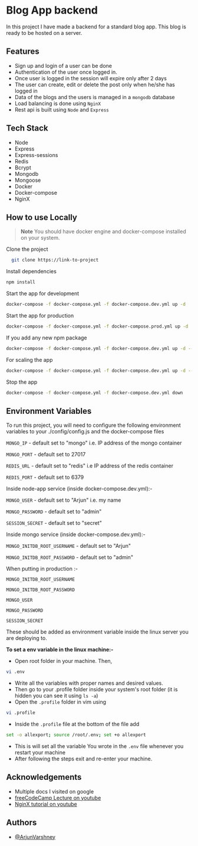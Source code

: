 # Blog App backend

In this project I have made a backend for a standard blog app. This blog is ready to be hosted on a server.


## Features

- Sign up and login of a user can be done
- Authentication of the user once logged in.
- Once user is logged in the session will expire only after 2 days
- The user can create, edit or delete the post only when he/she has logged in
- Data of the blogs and the users is managed in a `mongodb` database
- Load balancing is done using `NginX`
- Rest api is built using `Node` and `Express`


## Tech Stack

- Node
- Express
- Express-sessions
- Redis
- Bcrypt
- Mongodb
- Mongoose
- Docker
- Docker-compose
- NginX

## How to use Locally

> **Note**
> You should have docker engine and docker-compose installed on your system.

Clone the project

```bash
  git clone https://link-to-project
```

Install dependencies

```bash
npm install
```

Start the app for development

```bash
docker-compose -f docker-compose.yml -f docker-compose.dev.yml up -d
```

Start the app for production

```bash
docker-compose -f docker-compose.yml -f docker-compose.prod.yml up -d
```

If you add any new npm package

```bash
docker-compose -f docker-compose.yml -f docker-compose.dev.yml up -d --build -V  
```

For scaling the app

```bash
docker-compose -f docker-compose.yml -f docker-compose.dev.yml up -d --scale node-app=(no. of instances)
```

Stop the app

```bash
docker-compose -f docker-compose.yml -f docker-compose.dev.yml down
```
## Environment Variables

To run this project, you will need to configure the following environment variables to your ./config/config.js and the docker-compose files

`MONGO_IP` - default set to "mongo" i.e. IP address of the mongo container

`MONGO_PORT` - default set to 27017

`REDIS_URL` - default set to "redis" i.e IP address of the redis container

`REDIS_PORT` - default set to 6379

Inside node-app service (inside docker-compose.dev.yml):-

`MONGO_USER` - default set to "Arjun" i.e. my name

`MONGO_PASSWORD` - default set to "admin"

`SESSION_SECRET` - default set to "secret"

Inside mongo service (inside docker-compose.dev.yml):-

`MONGO_INITDB_ROOT_USERNAME` - default set to "Arjun"

`MONGO_INITDB_ROOT_PASSWORD` - default set to "admin"

When putting in production :-

`MONGO_INITDB_ROOT_USERNAME`

`MONGO_INITDB_ROOT_PASSWORD`

`MONGO_USER`

`MONGO_PASSWORD`

`SESSION_SECRET`

These should be added as environment variable inside the linux server you are deploying to.

**To set a env variable in the linux machine:-**

- Open root folder in your machine. Then,

```bash
vi .env
```

- Write all the variables with proper names and desired values.
- Then go to your .profile folder inside your system's root folder (it is hidden you can see it using `ls -a`)
- Open the `.profile` folder in vim using

```bash
vi .profile
```

- Inside the `.profile` file at the bottom of the file add

```bash
set -o allexport; source /root/.env; set +o allexport
```

- This is will set all the variable You wrote in the `.env` file whenever you restart your machine
- After following the steps exit and re-enter your machine.


## Acknowledgements

 - Multiple docs I visited on google
 - [freeCodeCamp Lecture on youtube](https://youtu.be/9zUHg7xjIqQ)
 - [NginX tutorial on youtube](https://youtu.be/7VAI73roXaY)


## Authors

- [@ArjunVarshney](https://github.com/ArjunVarshney)

